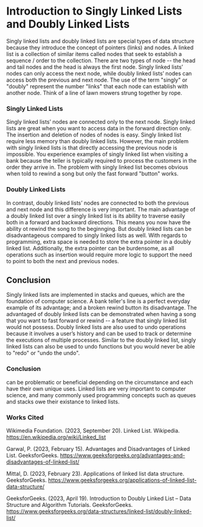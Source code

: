 # Introduction to Singly Linked Lists and Doubly Linked Lists
Singly linked lists and doubly linked lists are special types of data structure because they introduce the concept of pointers (links) and nodes. A linked list is a collection of similar items called nodes that seek to establish a sequence / order to the collection. There are two types of node -- the head and tail nodes and the head is always the first node.  Singly linked lists’ nodes can only access the next node, while doubly linked lists’ nodes can access both the previous and next node. The use of the term "singly" or "doubly" represent the number "links" that each node can establish with another node. Think of a line of lawn mowers strung together by rope.

### Singly Linked Lists
Singly linked lists’ nodes are connected only to the next node. Singly linked lists are great when you want to access data in the forward direction only. The insertion and deletion of nodes of nodes is easy. Singly linked list require less memory than doubly linked lists. However, the main problem with singly linked lists is that directly accessing the previous node is impossible. You experience examples of singly linked list when visiting a bank because the teller is typically required to process the customers in the order they arrive in. The problem with singly linked list becomes obvious when told to rewind a song but only the fast forward "button" works. 

### Doubly Linked Lists
In contrast, doubly linked lists’ nodes are connected to both the previous and next node and this difference is very important. The main advantage of a doubly linked list over a singly linked list is its ability to traverse easily both in a forward and backward directions. This means you now have the ability ot rewind the song to the beginnging. But doubly linked lists can be disadvantageous compared to singly linked lists as well. With regards to programming, extra space is needed to store the extra pointer in a doubly linked list. Additionally, the extra pointer can be burdensome, as all operations such as insertion would require more logic to support the need to point to both the next and previous nodes. 

## Conclusion
Singly linked lists are implemented in stacks and queues, which are the foundation of computer science. A bank teller's line is a perfect everyday example of its advantage; and a broken rewind button its disadvantage. The advantaged of doubly linked lists can be demonstrated when having a song that you want to fast forward or rewind -- a feature that singly linked list would not possess. Doubly linked lists are also used to undo operations because it involves a user’s history and can be used to track or determine the executions of multiple processes.  Similar to the doubly linked list, singly linked lists can also be used to undo functions but you would never be able to "redo"  or "undo the undo". 


### Conclusion
 can be problematic or beneficial depending on the circumstance and each have their own unique uses. Linked lists are very important to computer science, and many commonly used programming concepts such as queues and stacks owe their existance to linked lists.

### Works Cited
Wikimedia Foundation. (2023, September 20). Linked List. Wikipedia. https://en.wikipedia.org/wiki/Linked_list  

Garwal, P. (2023, February 15). Advantages and Disadvantages of Linked List. GeeksforGeeks. https://www.geeksforgeeks.org/advantages-and-disadvantages-of-linked-list/  

Mittal, D. (2023, February 23). Applications of linked list data structure. GeeksforGeeks. https://www.geeksforgeeks.org/applications-of-linked-list-data-structure/  

GeeksforGeeks. (2023, April 19). Introduction to Doubly Linked List – Data Structure and Algorithm Tutorials. GeeksforGeeks. https://www.geeksforgeeks.org/data-structures/linked-list/doubly-linked-list/ 
